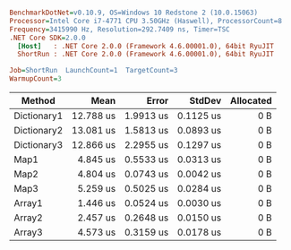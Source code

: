 ``` ini

BenchmarkDotNet=v0.10.9, OS=Windows 10 Redstone 2 (10.0.15063)
Processor=Intel Core i7-4771 CPU 3.50GHz (Haswell), ProcessorCount=8
Frequency=3415990 Hz, Resolution=292.7409 ns, Timer=TSC
.NET Core SDK=2.0.0
  [Host]   : .NET Core 2.0.0 (Framework 4.6.00001.0), 64bit RyuJIT
  ShortRun : .NET Core 2.0.0 (Framework 4.6.00001.0), 64bit RyuJIT

Job=ShortRun  LaunchCount=1  TargetCount=3  
WarmupCount=3  

```
 |      Method |      Mean |     Error |    StdDev | Allocated |
 |------------ |----------:|----------:|----------:|----------:|
 | Dictionary1 | 12.788 us | 1.9913 us | 0.1125 us |       0 B |
 | Dictionary2 | 13.081 us | 1.5813 us | 0.0893 us |       0 B |
 | Dictionary3 | 12.866 us | 2.2955 us | 0.1297 us |       0 B |
 |        Map1 |  4.845 us | 0.5533 us | 0.0313 us |       0 B |
 |        Map2 |  4.804 us | 0.0743 us | 0.0042 us |       0 B |
 |        Map3 |  5.259 us | 0.5025 us | 0.0284 us |       0 B |
 |      Array1 |  1.446 us | 0.0524 us | 0.0030 us |       0 B |
 |      Array2 |  2.457 us | 0.2648 us | 0.0150 us |       0 B |
 |      Array3 |  4.573 us | 0.3159 us | 0.0178 us |       0 B |
